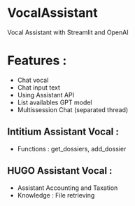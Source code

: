 # VocalAssistant
Vocal Assistant with Streamlit and OpenAI

# Features :
- Chat vocal
- Chat input text
- Using Assistant API
- List availables GPT model
- Multissession Chat (separated thread)
## Intitium Assistant Vocal :
- Functions : get_dossiers, add_dossier
## HUGO Assistant Vocal :
- Assistant Accounting and Taxation
- Knowledge : File retrieving
